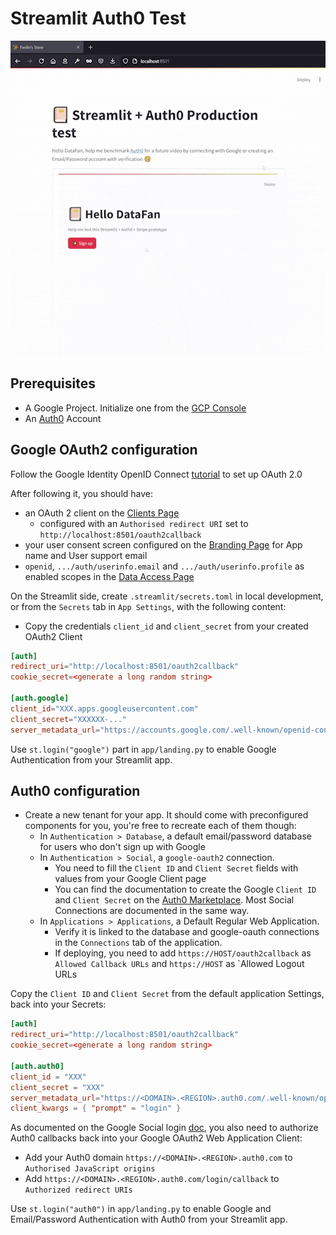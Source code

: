 # Streamlit Auth0 Test

![](./img/demo.gif)

## Prerequisites

- A Google Project. Initialize one from the [GCP Console](https://console.cloud.google.com/)
- An [Auth0](https://auth0.com/) Account

## Google OAuth2 configuration

Follow the Google Identity OpenID Connect [tutorial](https://developers.google.com/identity/openid-connect/openid-connect#appsetup) to set up OAuth 2.0

After following it, you should have:

- an OAuth 2 client on the [Clients Page](https://console.developers.google.com/auth/clients)
  - configured with an `Authorised redirect URI` set to `http://localhost:8501/oauth2callback`
- your user consent screen configured on the [Branding Page](https://console.developers.google.com/auth/branding) for App name and User support email
- `openid`, `.../auth/userinfo.email` and `.../auth/userinfo.profile` as enabled scopes in the [Data Access Page](https://console.cloud.google.com/auth/scopes)

On the Streamlit side, create `.streamlit/secrets.toml` in local development, or from the `Secrets` tab in `App Settings`, with the following content:

- Copy the credentials `client_id` and `client_secret` from your created OAuth2 Client

```toml
[auth]
redirect_uri="http://localhost:8501/oauth2callback"
cookie_secret=<generate a long random string>

[auth.google]
client_id="XXX.apps.googleusercontent.com"
client_secret="XXXXXX-..."
server_metadata_url="https://accounts.google.com/.well-known/openid-configuration"
```

Use `st.login("google")` part in `app/landing.py` to enable Google Authentication from your Streamlit app.

## Auth0 configuration

- Create a new tenant for your app. It should come with preconfigured components for you, you're free to recreate each of them though:
  - In `Authentication > Database`, a default email/password database for users who don't sign up with Google
  - In `Authentication > Social`, a `google-oauth2` connection.
    - You need to fill the `Client ID` and `Client Secret` fields with values from your Google Client page
    - You can find the documentation to create the Google `Client ID` and `Client Secret` on the [Auth0 Marketplace](https://marketplace.auth0.com/integrations/google-social-connection). Most Social Connections are documented in the same way.
  - In `Applications > Applications`, a Default Regular Web Application.
    - Verify it is linked to the database and google-oauth connections in the `Connections` tab of the application.
    - If deploying, you need to add `https://HOST/oauth2callback` as `Allowed Callback URLs` and `https://HOST` as `Allowed Logout URLs

Copy the `Client ID` and `Client Secret` from the default application Settings, back into your Secrets:

```toml
[auth]
redirect_uri="http://localhost:8501/oauth2callback"
cookie_secret=<generate a long random string>

[auth.auth0]
client_id = "XXX"
client_secret = "XXX"
server_metadata_url="https://<DOMAIN>.<REGION>.auth0.com/.well-known/openid-configuration"
client_kwargs = { "prompt" = "login" }
```

As documented on the Google Social login [doc](https://marketplace.auth0.com/integrations/google-social-connection), you also need to authorize Auth0 callbacks back into your Google OAuth2 Web Application Client:

- Add your Auth0 domain `https://<DOMAIN>.<REGION>.auth0.com` to `Authorised JavaScript origins`
- Add `https://<DOMAIN>.<REGION>.auth0.com/login/callback` to `Authorized redirect URIs`

Use `st.login("auth0")` in `app/landing.py` to enable Google and Email/Password Authentication with Auth0 from your Streamlit app.
